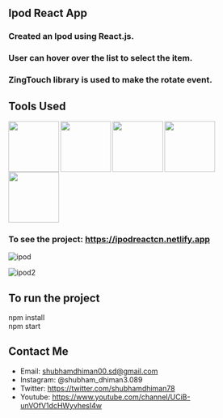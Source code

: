 ## Ipod React App 

### Created an Ipod using React.js.<br>
### User can hover over the list to select the item.<br>
### ZingTouch library is used to make the rotate event.

## Tools Used
<img align="left" src="https://user-images.githubusercontent.com/18380165/224329335-3cdf989b-bdce-41e6-82dc-7d4c50d5f283.png" width="100" height="100">
<img align="left" src="https://user-images.githubusercontent.com/18380165/224329345-7363d693-4f27-4a58-8c9e-086d8a3fa420.png" width="100" height="100">
<img align="left" src="https://user-images.githubusercontent.com/18380165/224332427-426a3fbb-e25d-4deb-a832-666ae2e2e418.png" width="100" height="100">
<img align="left" src="https://cdn.freebiesupply.com/logos/large/2x/react-1-logo-png-transparent.png" width="100" height="100">
<img  src="https://user-images.githubusercontent.com/18380165/224329339-a5174b23-1a5c-4ae4-95c8-ead20a29d77e.png" width="100" height="100">


### To see the project: https://ipodreactcn.netlify.app

![ipod](https://github.com/shubhamdhiman/Ipod-Reactjs-Minor-Project-CN/assets/18380165/9bebe992-ea3c-4672-966e-ee394392a0cc)


![ipod2](https://github.com/shubhamdhiman/Ipod-Reactjs-Minor-Project-CN/assets/18380165/b82bc3d3-c4d3-4798-8258-8c844ad47490)

## To run the project
  npm install<br>
  npm start

## Contact Me
* Email: shubhamdhiman00.sd@gmail.com
* Instagram: @shubham_dhiman3.089
* Twitter: https://twitter.com/shubhamdhiman78
* Youtube: https://www.youtube.com/channel/UCiB-unVOfV1dcHWyvhesI4w
